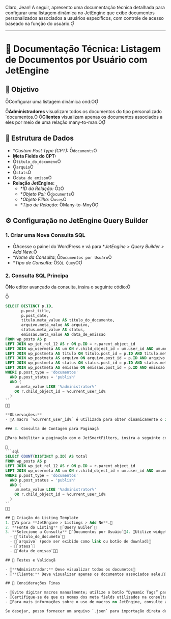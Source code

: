 Claro, Jean! A seguir, apresento uma documentação técnica detalhada para configurar uma listagem dinâmica no JetEngine que exibe documentos personalizados associados a usuários específicos, com controle de acesso baseado na função do usuário.

---

# 📄 Documentação Técnica: Listagem de Documentos por Usuário com JetEngine

## 🎯 Objetivo
Configurar uma listagem dinâmica ond:

 **Administradores** visualizam todos os documentos do tipo personalizado `documentos.
 **Clientes** visualizam apenas os documentos associados a eles por meio de uma relação many-to-man.

## 🧩 Estrutura de Dados

- **Custom Post Type (CPT):* `documents`
- **Meta Fields do CPT:**
 - `titulo_do_documeno`
 - `arquio`
 - `stats`
 - `data_de_emisso`
- **Relação JetEngine:**
  - **ID da Relação:* `2`
  - **Objeto Pai:* `documents`
  - **Objeto Filho:* `uses`
  - **Tipo de Relação:* Many-to-Mny

## ⚙️ Configuração no JetEngine Query Builder

### 1. Criar uma Nova Consulta SQL
- Acesse o painel do WordPress e vá para **JetEngine > Query Builder > Add New*.
- **Nome da Consulta:* `Documentos por Usuáro`
- **Tipo de Consulta:* `SQL Quey`

### 2. Consulta SQL Principa

No editor avançado da consulta, insira o seguinte códio:


```sql
SELECT DISTINCT p.ID, 
       p.post_title, 
       p.post_date,
       titulo.meta_value AS titulo_do_documento,
       arquivo.meta_value AS arquivo,
       status.meta_value AS status,
       emissao.meta_value AS data_de_emissao
FROM wp_posts AS p
LEFT JOIN wp_jet_rel_12 AS r ON p.ID = r.parent_object_id
LEFT JOIN wp_usermeta AS um ON r.child_object_id = um.user_id AND um.meta_key = 'wp_capabilities'
LEFT JOIN wp_postmeta AS titulo ON titulo.post_id = p.ID AND titulo.meta_key = 'titulo_do_documento'
LEFT JOIN wp_postmeta AS arquivo ON arquivo.post_id = p.ID AND arquivo.meta_key = 'arquivo'
LEFT JOIN wp_postmeta AS status ON status.post_id = p.ID AND status.meta_key = 'status'
LEFT JOIN wp_postmeta AS emissao ON emissao.post_id = p.ID AND emissao.meta_key = 'data_de_emissao'
WHERE p.post_type = 'documentos'
  AND p.post_status = 'publish'
  AND (
    um.meta_value LIKE '%administrator%'
    OR r.child_object_id = %current_user_id%
  )
``


**Observações:**
- A macro `%current_user_id%` é utilizada para obter dinamicamente o ID do usuário atul.- Certifique-se de selecionar a macro através do botão “Dynamic Tags” para garantir a substituição correa.

### 3. Consulta de Contagem para Paginaçã

Para habilitar a paginação com o JetSmartFilters, insira a seguinte consulta na seção **Count SQL Query*:


```sql
SELECT COUNT(DISTINCT p.ID) AS total
FROM wp_posts AS p
LEFT JOIN wp_jet_rel_12 AS r ON p.ID = r.parent_object_id
LEFT JOIN wp_usermeta AS um ON r.child_object_id = um.user_id AND um.meta_key = 'wp_capabilities'
WHERE p.post_type = 'documentos'
  AND p.post_status = 'publish'
  AND (
    um.meta_value LIKE '%administrator%'
    OR r.child_object_id = %current_user_id%
  )
``


## 🎨 Criação do Listing Template
1. Vá para **JetEngine > Listings > Add Ne**.
2. **Fonte do Listing** `Query Builer`
3. **Selecione a Consulta** `Documentos por Usuáio`4. Utilize widgets como **Dynamic Field** para exibir os camos:
  - `titulo_do_documeto`
  - `arquivo` (pode ser exibido como link ou botão de downlad)
  - `staus`
  - `data_de_emisao`

## 🧪 Testes e Validaçã

- **Administrador:** Deve visualizar todos os documetos
- **Cliente:** Deve visualizar apenas os documentos associados aele.

## 📌 Considerações Finas

- Evite digitar macros manualmente; utilize o botão “Dynamic Tags” para inseri-las corretaent.
- Certifique-se de que os nomes dos meta fields utilizados na consulta correspondem exatamente aos definidos n CP.
- Para mais informações sobre o uso de macros no JetEngine, consulte a [documentação oficial](https://crocoblock.com/knowledge-base/jetengine/macros-gude/).

Se desejar, posso fornecer um arquivo `.json` para importação direta dessa configuração no JetEngine. Gostaria de prosseguir com isso? 